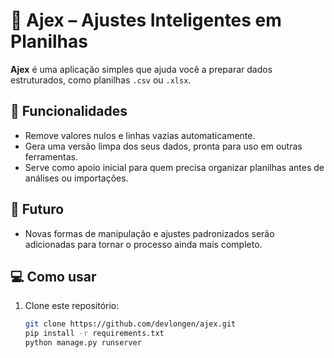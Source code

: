 # 🧼 Ajex – Ajustes Inteligentes em Planilhas

**Ajex** é uma aplicação simples que ajuda você a preparar dados estruturados, como planilhas `.csv` ou `.xlsx`.

## 🚀 Funcionalidades

- Remove valores nulos e linhas vazias automaticamente.
- Gera uma versão limpa dos seus dados, pronta para uso em outras ferramentas.
- Serve como apoio inicial para quem precisa organizar planilhas antes de análises ou importações.

## 🔮 Futuro

- Novas formas de manipulação e ajustes padronizados serão adicionadas para tornar o processo ainda mais completo.

## 💻 Como usar

1. Clone este repositório:
   ```bash
   git clone https://github.com/devlongen/ajex.git
   pip install -r requirements.txt
   python manage.py runserver


